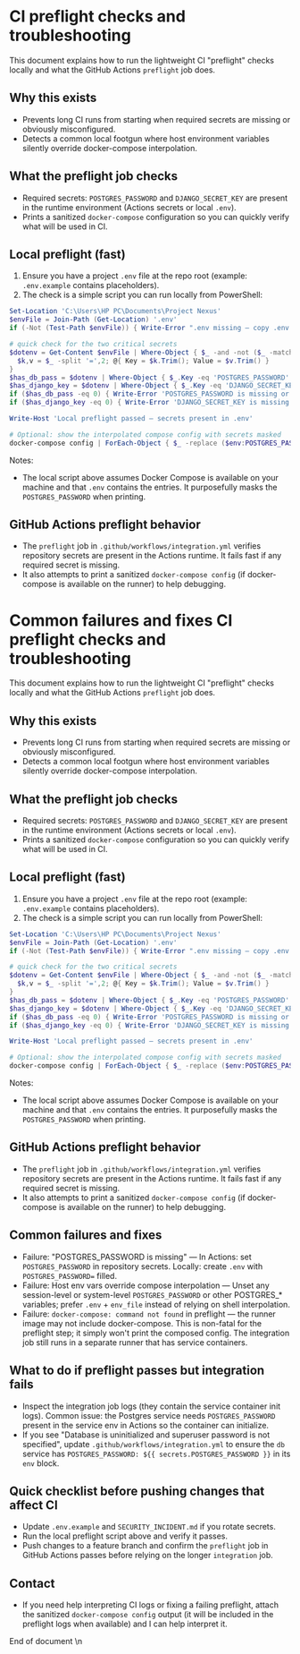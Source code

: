 CI preflight checks and troubleshooting
=====================================

This document explains how to run the lightweight CI "preflight" checks locally and what the GitHub Actions `preflight` job does.

Why this exists
----------------
- Prevents long CI runs from starting when required secrets are missing or obviously misconfigured.
- Detects a common local footgun where host environment variables silently override docker-compose interpolation.

What the preflight job checks
-----------------------------
- Required secrets: `POSTGRES_PASSWORD` and `DJANGO_SECRET_KEY` are present in the runtime environment (Actions secrets or local `.env`).
- Prints a sanitized `docker-compose` configuration so you can quickly verify what will be used in CI.

Local preflight (fast)
----------------------
1. Ensure you have a project `.env` file at the repo root (example: `.env.example` contains placeholders).
2. The check is a simple script you can run locally from PowerShell:

```powershell
Set-Location 'C:\Users\HP PC\Documents\Project Nexus'
$envFile = Join-Path (Get-Location) '.env'
if (-Not (Test-Path $envFile)) { Write-Error ".env missing — copy .env.example to .env and fill values"; exit 1 }

# quick check for the two critical secrets
$dotenv = Get-Content $envFile | Where-Object { $_ -and -not ($_ -match '^\s*#') } | ForEach-Object {
  $k,v = $_ -split '=',2; @{ Key = $k.Trim(); Value = $v.Trim() }
}
$has_db_pass = $dotenv | Where-Object { $_.Key -eq 'POSTGRES_PASSWORD' -and $_.Value } | Measure-Object | Select-Object -ExpandProperty Count
$has_django_key = $dotenv | Where-Object { $_.Key -eq 'DJANGO_SECRET_KEY' -and $_.Value } | Measure-Object | Select-Object -ExpandProperty Count
if ($has_db_pass -eq 0) { Write-Error 'POSTGRES_PASSWORD is missing or empty in .env'; exit 2 }
if ($has_django_key -eq 0) { Write-Error 'DJANGO_SECRET_KEY is missing or empty in .env'; exit 3 }

Write-Host 'Local preflight passed — secrets present in .env'

# Optional: show the interpolated compose config with secrets masked
docker-compose config | ForEach-Object { $_ -replace ($env:POSTGRES_PASSWORD), '****' } | Out-String
```

Notes:
- The local script above assumes Docker Compose is available on your machine and that `.env` contains the entries. It purposefully masks the `POSTGRES_PASSWORD` when printing.

GitHub Actions preflight behavior
--------------------------------
- The `preflight` job in `.github/workflows/integration.yml` verifies repository secrets are present in the Actions runtime. It fails fast if any required secret is missing.
- It also attempts to print a sanitized `docker-compose config` (if docker-compose is available on the runner) to help debugging.

Common failures and fixes
CI preflight checks and troubleshooting
=====================================

This document explains how to run the lightweight CI "preflight" checks locally and what the GitHub Actions `preflight` job does.

Why this exists
----------------
- Prevents long CI runs from starting when required secrets are missing or obviously misconfigured.
- Detects a common local footgun where host environment variables silently override docker-compose interpolation.

What the preflight job checks
-----------------------------
- Required secrets: `POSTGRES_PASSWORD` and `DJANGO_SECRET_KEY` are present in the runtime environment (Actions secrets or local `.env`).
- Prints a sanitized `docker-compose` configuration so you can quickly verify what will be used in CI.

Local preflight (fast)
----------------------
1. Ensure you have a project `.env` file at the repo root (example: `.env.example` contains placeholders).
2. The check is a simple script you can run locally from PowerShell:

```powershell
Set-Location 'C:\Users\HP PC\Documents\Project Nexus'
$envFile = Join-Path (Get-Location) '.env'
if (-Not (Test-Path $envFile)) { Write-Error ".env missing — copy .env.example to .env and fill values"; exit 1 }

# quick check for the two critical secrets
$dotenv = Get-Content $envFile | Where-Object { $_ -and -not ($_ -match '^\s*#') } | ForEach-Object {
  $k,v = $_ -split '=',2; @{ Key = $k.Trim(); Value = $v.Trim() }
}
$has_db_pass = $dotenv | Where-Object { $_.Key -eq 'POSTGRES_PASSWORD' -and $_.Value } | Measure-Object | Select-Object -ExpandProperty Count
$has_django_key = $dotenv | Where-Object { $_.Key -eq 'DJANGO_SECRET_KEY' -and $_.Value } | Measure-Object | Select-Object -ExpandProperty Count
if ($has_db_pass -eq 0) { Write-Error 'POSTGRES_PASSWORD is missing or empty in .env'; exit 2 }
if ($has_django_key -eq 0) { Write-Error 'DJANGO_SECRET_KEY is missing or empty in .env'; exit 3 }

Write-Host 'Local preflight passed — secrets present in .env'

# Optional: show the interpolated compose config with secrets masked
docker-compose config | ForEach-Object { $_ -replace ($env:POSTGRES_PASSWORD), '****' } | Out-String
```

Notes:
- The local script above assumes Docker Compose is available on your machine and that `.env` contains the entries. It purposefully masks the `POSTGRES_PASSWORD` when printing.

GitHub Actions preflight behavior
--------------------------------
- The `preflight` job in `.github/workflows/integration.yml` verifies repository secrets are present in the Actions runtime. It fails fast if any required secret is missing.
- It also attempts to print a sanitized `docker-compose config` (if docker-compose is available on the runner) to help debugging.

Common failures and fixes
------------------------
- Failure: "POSTGRES_PASSWORD is missing" — In Actions: set `POSTGRES_PASSWORD` in repository secrets. Locally: create `.env` with `POSTGRES_PASSWORD=` filled.
- Failure: Host env vars override compose interpolation — Unset any session-level or system-level `POSTGRES_PASSWORD` or other POSTGRES_* variables; prefer `.env` + `env_file` instead of relying on shell interpolation.
- Failure: `docker-compose: command not found` in preflight — the runner image may not include docker-compose. This is non-fatal for the preflight step; it simply won't print the composed config. The integration job still runs in a separate runner that has service containers.

What to do if preflight passes but integration fails
----------------------------------------------------
- Inspect the integration job logs (they contain the service container init logs). Common issue: the Postgres service needs `POSTGRES_PASSWORD` present in the service env in Actions so the container can initialize.
- If you see "Database is uninitialized and superuser password is not specified", update `.github/workflows/integration.yml` to ensure the `db` service has `POSTGRES_PASSWORD: ${{ secrets.POSTGRES_PASSWORD }}` in its `env` block.

Quick checklist before pushing changes that affect CI
----------------------------------------------------
- Update `.env.example` and `SECURITY_INCIDENT.md` if you rotate secrets.
- Run the local preflight script above and verify it passes.
- Push changes to a feature branch and confirm the `preflight` job in GitHub Actions passes before relying on the longer `integration` job.

Contact
-------
- If you need help interpreting CI logs or fixing a failing preflight, attach the sanitized `docker-compose config` output (it will be included in the preflight logs when available) and I can help interpret it.

End of document
\n
